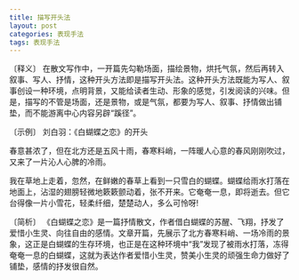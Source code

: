 ```yaml
---
title: 描写开头法
layout: post
categories: 表现手法
tags: 表现手法
---
```


〔释义〕 在散文写作中，一开篇先勾勒场面，描绘景物，烘托气氛，然后再转入叙事、写人、抒情，这种开头方法即是描写开头法。这种开头方法既能为写人、叙事创设一种环境，点明背景，又能给读者生动、形象的感觉，引发阅读的兴味。但是，描写的不管是场面，还是景物，或是气氛，都要为写人、叙事、抒情做出铺垫，而不能游离中心内容另辟“蹊径”。

〔示例〕 刘白羽：《白蝴蝶之恋》的开头

春意甚浓了，但在北方还是五风十雨，春寒料峭，一阵暖人心意的春风刚刚吹过，又来了一片沁人心脾的冷雨。

我在草地上走着，忽然，在鲜嫩的春草上看到一只雪白的蝴蝶。蝴蝶给雨水打落在地面上，沾湿的翅膀轻微地簌簌颤动着，张不开来。它奄奄一息，即将逝去。但它台得像一片小雪花，轻柔纤细，楚楚动人，多么可怜呀!

〔简析〕 《白蝴蝶之恋》是一篇抒情散文，作者借白蝴蝶的苏醒、飞翔，抒发了爱惜小生灵、向往自由的感情。文章开篇，先展示了北方春寒料峭、一场冷雨的景象，这正是白蝴蝶的生存环境，也正是在这种环境中“我”发现了被雨水打落，冻得奄奄一息的白蝴蝶，这就为表达作者爱惜小生灵，赞美小生灵的顽强生命力做好了铺垫，感情的抒发很自然。 